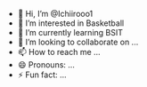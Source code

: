 - 👋 Hi, I’m @Ichiirooo1
- 👀 I’m interested in Basketball
- 🌱 I’m currently learning BSIT
- 💞️ I’m looking to collaborate on ...
- 📫 How to reach me ...
- 😄 Pronouns: ...
- ⚡ Fun fact: ...

<!---
Ichiirooo1/Ichiirooo1 is a ✨ special ✨ repository because its `README.md` (this file) appears on your GitHub profile.
You can click the Preview link to take a look at your changes.
--->
